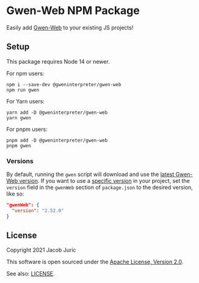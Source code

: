 Gwen-Web NPM Package
====================

Easily add [Gwen-Web](https://github.com/gwen-interpreter/gwen-web) to your
existing JS projects!

Setup
-----
This package requires Node 14 or newer.

For npm users:
```
npm i --save-dev @gweninterpreter/gwen-web
npm run gwen
```

For Yarn users:
```
yarn add -D @gweninterpreter/gwen-web
yarn gwen
```

For pnpm users:
```
pnpm add -D @gweninterpreter/gwen-web
pnpm gwen
```

### Versions

By default, running the `gwen` script will download and use the [latest Gwen-Web
version](https://github.com/gwen-interpreter/gwen-web/releases/latest). If you
want to use a [specific
version](https://github.com/gwen-interpreter/gwen-web/releases) in your project,
set the `version` field in the `gwenWeb` section of `package.json` to the
desired version, like so:

```json
"gwenWeb": {
  "version": "2.52.0"
}
```

License
-------

Copyright 2021 Jacob Juric

This software is open sourced under the
[Apache License, Version 2.0](http://www.apache.org/licenses/LICENSE-2.0.txt).

See also: [LICENSE](LICENSE).
